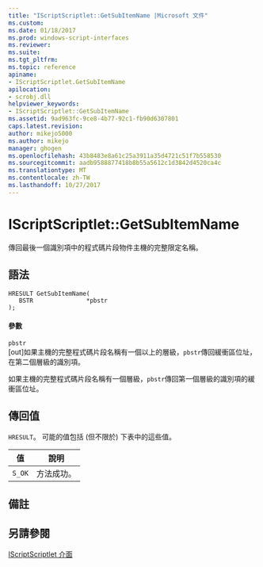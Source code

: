 ```yaml
---
title: "IScriptScriptlet::GetSubItemName |Microsoft 文件"
ms.custom: 
ms.date: 01/18/2017
ms.prod: windows-script-interfaces
ms.reviewer: 
ms.suite: 
ms.tgt_pltfrm: 
ms.topic: reference
apiname:
- IScriptScriptlet.GetSubItemName
apilocation:
- scrobj.dll
helpviewer_keywords:
- IScriptScriptlet::GetSubItemName
ms.assetid: 9ad963fc-9ce8-4b77-92c1-fb90d6307801
caps.latest.revision: 
author: mikejo5000
ms.author: mikejo
manager: ghogen
ms.openlocfilehash: 43b8483e8a61c25a3911a35d4721c51f7b558530
ms.sourcegitcommit: aadb9588877418b8b55a5612c1d3842d4520ca4c
ms.translationtype: MT
ms.contentlocale: zh-TW
ms.lasthandoff: 10/27/2017
---
```

# <a name="iscriptscriptletgetsubitemname"></a>IScriptScriptlet::GetSubItemName
傳回最後一個識別項中的程式碼片段物件主機的完整限定名稱。  
  
## <a name="syntax"></a>語法  
  
```  
HRESULT GetSubItemName(  
   BSTR               *pbstr  
);  
```  
  
#### <a name="parameters"></a>參數  
 `pbstr`  
 [out]如果主機的完整程式碼片段名稱有一個以上的層級，`pbstr`傳回緩衝區位址，在第二個層級的識別項。  
  
 如果主機的完整程式碼片段名稱有一個層級，`pbstr`傳回第一個層級的識別項的緩衝區位址。  
  
## <a name="return-value"></a>傳回值  
 `HRESULT`。 可能的值包括 (但不限於) 下表中的這些值。  
  
|值|說明|  
|-----------|-----------------|  
|`S_OK`|方法成功。|  
  
## <a name="remarks"></a>備註  
  
## <a name="see-also"></a>另請參閱  
 [IScriptScriptlet 介面](../../winscript/reference/iscriptscriptlet-interface.md)